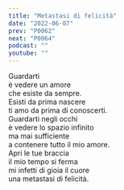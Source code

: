 ```yaml
---
title: "Metastasi di felicità"
date: "2022-06-07"
prev: "P0062"
next: "P0064"
podcast: ""
youtube: ""
---
```


Guardarti  
è vedere un amore  
che esiste da sempre.  
Esisti da prima nascere  
ti amo da prima di conoscerti.  
Guardarti negli occhi  
è vedere lo spazio infinito  
ma mai sufficiente  
a contenere tutto il mio amore.  
Apri le tue braccia  
il mio tempo si ferma  
mi infetti di gioia il cuore  
una metastasi di felicità.
